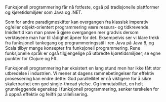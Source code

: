Funksjonell programmering får nå fotfeste, også på tradisjonelle plattformer og kjøretidsmiljøer som Java og .NET.

Som for andre paradigmeskifter kan overgangen fra klassisk imperativ og/eller objekt-orientert programmering være ressurs- og tidkrevende. Imidlertid kan man prøve å gjøre overgangen mer gradvis dersom verktøyene man har til rådighet åpner for det. Eksempelvis ser vi klare trekk fra funksjonell tankegang og programmeringsstil i ren Java på Java 8, og Scala tilbyr mange konsepter fra funksjonell programmering. Rene funksjonelle språk er også tilgjengelige på utbredte kjøretidsmiljøer, se egne punkter for Clojure og F#.

Funksjonell programmering har eksistert en lang stund men har ikke fått stor utbredelse i industrien. Vi mener at dagens rammebetingelser for effektiv prosessering kan endre dette: God parallellitet er nå viktigere for å sikre skalerbarhet enn god single-thread ytelse. Og immutabilitet, en helt grunnleggende egenskap i funksjonell programmering, senker terskelen for å oppnå effektiv og feilfri parallellisering.